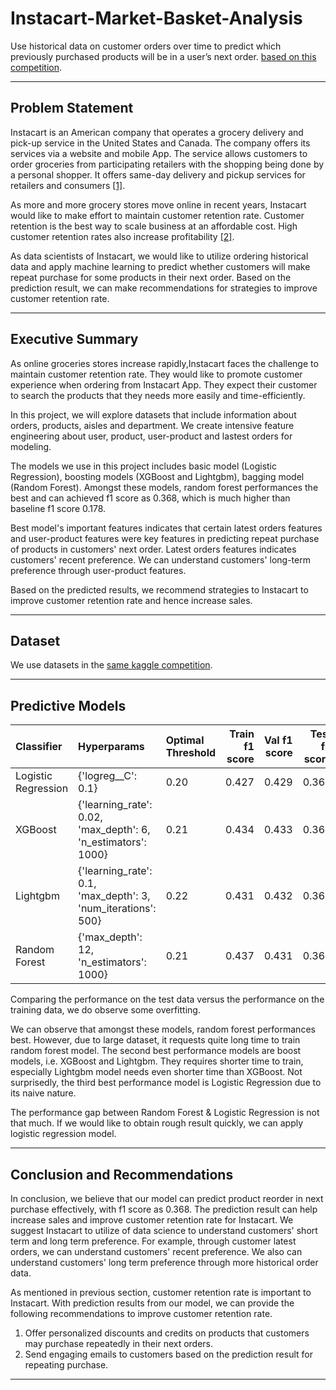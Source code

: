 # Instacart-Market-Basket-Analysis
Use historical data on customer orders over time to predict which previously purchased products will be in a user’s next order. 
[based on this competition](https://www.kaggle.com/c/instacart-market-basket-analysis).

---
## Problem Statement

Instacart is an American company that operates a grocery delivery and pick-up service in the United States and Canada. The company offers its services via a website and mobile App. The service allows customers to order groceries from participating retailers with the shopping being done by a personal shopper. It offers same-day delivery and pickup services for retailers and consumers [[1]](https://en.wikipedia.org/wiki/Instacart).

As more and more grocery stores move online in recent years, Instacart would like to make effort to maintain customer retention rate. Customer retention is the best way to scale business at an affordable cost. High customer retention rates also increase profitability [[2]](https://www.lightspeedhq.com/blog/customer-retention-rate/). 

As data scientists of Instacart, we would like to utilize ordering historical data and apply machine learning to predict whether customers will make repeat purchase for some products in their next order. Based on the prediction result, we can make recommendations for strategies to improve customer retention rate. 

---
## Executive Summary
As online groceries stores increase rapidly,Instacart faces the challenge to maintain customer retention rate. They would like to promote customer experience when ordering from Instacart App. They expect their customer to search the products that they needs more easily and time-efficiently. 

In this project, we will explore datasets that include information about orders, products, aisles and department. We create intensive feature engineering about user, product, user-product and lastest orders for modeling. 

The models we use in this project includes basic model (Logistic Regression), boosting models (XGBoost and Lightgbm), bagging model (Random Forest). Amongst these models, random forest performances the best and can achieved f1 score as 0.368, which is much higher than baseline f1 score 0.178. 

Best model's important features indicates that certain latest orders features and user-product features were key features in predicting repeat purchase of products in customers' next order. Latest orders features indicates customers' recent preference. We can understand customers' long-term preference through user-product features. 

Based on the predicted results, we recommend strategies to Instacart to improve customer retention rate and hence increase sales.

---
## Dataset
We use datasets in the [same kaggle competition](https://www.kaggle.com/c/instacart-market-basket-analysis/data). 

---
## Predictive Models
| Classifier          | Hyperparams                                                                                                                                   | Optimal Threshold |   Train f1 score |   Val f1 score |   Test f1 score |
|:--------------------|:----------------------------------------------------------------------------------------------------------------------------------------------|:----------------|--------------:|---------------:|---------------:|
| Logistic Regression | {'logreg__C': 0.1}                                                           |            0.20 |          0.427 |           0.429  |0.363|
| XGBoost            | {'learning_rate': 0.02, 'max_depth': 6, 'n_estimators': 1000}                     |            0.21 |          0.434 |           0.433 |0.365|
| Lightgbm                 | {'learning_rate': 0.1, 'max_depth': 3, 'num_iterations': 500}                    |            0.22  |          0.431 |           0.432 |0.365|
| Random Forest       | {'max_depth': 12, 'n_estimators': 1000} |            0.21 |          0.437 |           0.431 |0.368|

Comparing the performance on the test data versus the performance on the training data, we do observe some overfitting. 

We can observe that amongst these models, random forest performances best. However, due to large dataset, it requests quite long time to train random forest model. The second best performance models are boost models, i.e. XGBoost and Lightgbm. They requires shorter time to train, especially Lightgbm model needs even shorter time than XGBoost. Not surprisedly, the third best performance model is Logistic Regression due to its naive nature.

The performance gap between Random Forest & Logistic Regression is not that much. If we would like to obtain rough result quickly, we can apply logistic regression model.

---
## Conclusion and Recommendations

In conclusion, we believe that our model can predict product reorder in next purchase effectively, with f1 score as 0.368. The prediction result can help increase sales and improve customer retention rate for Instacart. We suggest Instacart to utilize of data science to understand customers' short term and long term preference. For example, through customer latest orders, we can understand customers' recent preference. We also can understand customers' long term preference through more historical order data. 

As mentioned in previous section, customer retention rate is important to Instacart. 
With prediction results from our model, we can provide the following recommendations to improve customer retention rate. 
1. Offer personalized discounts and credits on products that customers may purchase repeatedly in their next orders.
2. Send engaging emails to customers based on the prediction result for repeating purchase.

---
